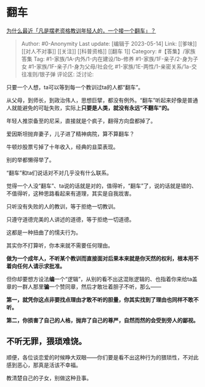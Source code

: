 # 翻车
[为什么最近「凡是摆老资格教训年轻人的，一个接一个翻车」？](https://www.zhihu.com/question/462610587/answer/1923934010)

> Author: #0-Anonymity
> Last update: [编辑于 2023-05-14]
> Link: [[爹味]] [[对人不对事]] [[关注]] [[科普资格]] [[翻车 1]]
> Category: #【答集】/家族答集
> Tag: #1-家族/1A-内外/1-内在建设/1b-修养 #1-家族/1F-亲子/2-身为子女 #1-家族/1F-亲子/1-身为父母/社会化 #1-家族/1E-两性/1-亲密关系/1a-交往准则/银子弹
> 评论区:
> 泛讨论:

只要一个人想，ta可以等到每一个教训过ta的人都“翻车”。

从父母，到师长，到政治伟人，思想巨擘，都没有例外。“翻车”听起来好像是普通人就能避免的可耻失败，实际上**只要是人类，就没有永远“不翻车”的。**

年轻人推崇备至的尼采，直接就是个疯子，翻得方向盘都掉了。

爱因斯坦抛弃妻子，儿子进了精神病院，算不算翻车？

牛顿炒股票亏掉了十年收入，经典的韭菜表现。

别的举都懒得举了。

“翻车”和ta们说话对不对几乎没有什么联系。

觉得一个人没“翻车”、ta说的话就是对的，值得听，“翻车”了，说的话就是错的、不值得听，这种思路看起来有道理，其实是自我戕害。

只听没有失败的人的教训，等于拒绝一切教训。

只遵守道德完美的人讲述的道德，等于拒绝一切道德。

这都是一种扭曲了的懦夫行为。

其实你不打算听，你本来就不需要任何理由。

**做为一个成年人，不听某个教训而直接面对后果本来就是你天然的权利，根本用不着向任何人请示求批准。**

但你却要想方设法**编**一个“逻辑”，从别的看不出这混账逻辑的、也指着你来给ta盖章的一群人那里**骗**一个赞同章，然后才敢壮着胆子不听，那么——

**第一，就凭你这点非要找点理由才敢不听的胆量，你其实找到了理由也同样不敢不听。**

**第二，你损害了自己的人格，抛弃了自己的尊严，自然而然的会受到旁人的鄙视。**

## 不听无罪，**猥琐难饶**。 ##

顺便，各位谈恋爱的时候睁大双眼——你们要是看不出这种行为的猥琐性，不对此感到恶心，那真是活该不幸福。

教清楚自己的子女，别做这种丑事。